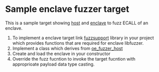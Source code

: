# Sample enclave fuzzer target

This is a sample target showing [host](host/host.cpp) and [enclave](enc/enc.cpp) to fuzz ECALL of an enclave. 

1. To implement a enclave target link [fuzzsupport](../fuzzsupport) library in your project which provides functions that are required for enclave libfuzzer.
2. Implement a class which derives from [oe_fuzzer_host](../common/oefuzzer.h)
3. Create and load the enclave in your constructor
4. Override the fuzz fucntion to invoke the target fucntion with approprioate payload data type casting.
